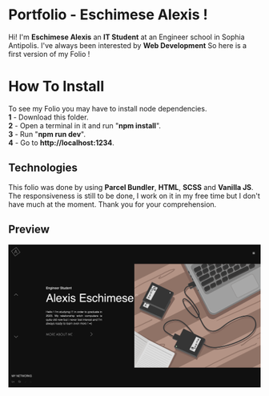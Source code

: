 # Portfolio - Eschimese Alexis !

Hi! I'm **Eschimese Alexis** an **IT Student** at an Engineer school in Sophia Antipolis. I've always been interested by **Web Development** So here is a first version of my Folio !


# How To Install

To see my Folio you may have to install node dependencies.  
**1** - Download this folder.     
**2** - Open a terminal in it and run "**npm install**".    
**3** - Run "**npm run dev**".    
**4** - Go to ****http://localhost:1234****.    

## Technologies

This folio was done by using **Parcel Bundler**, **HTML**, **SCSS** and **Vanilla JS**. The responsiveness is still to be done, I work on it in my free time but I don't have much at the moment. Thank you for your comprehension.

## Preview
![alt text](/src/img/Preview.png)